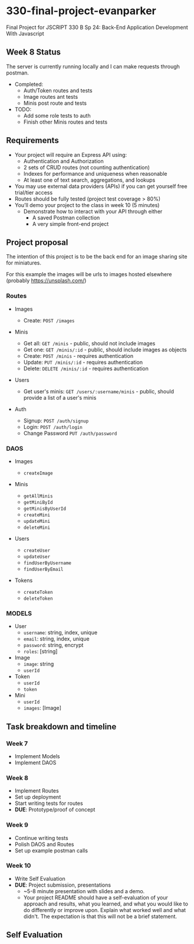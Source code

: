 # 330-final-project-evanparker
Final Project for JSCRIPT 330 B Sp 24: Back-End Application Development With Javascript

## Week 8 Status

The server is currently running locally and I can make requests through postman.

- Completed:
  - Auth/Token routes and tests
  - Image routes ant tests
  - Minis post route and tests
- TODO:
  - Add some role tests to auth
  - Finish other Minis routes and tests

## Requirements

- Your project will require an Express API using:
  - Authentication and Authorization
  - 2 sets of CRUD routes (not counting authentication)
  - Indexes for performance and uniqueness when reasonable
  - At least one of text search, aggregations, and lookups
- You may use external data providers (APIs) if you can get yourself free trial/tier access
- Routes should be fully tested (project test coverage > 80%)
- You’ll demo your project to the class in week 10 (5 minutes)
  - Demonstrate how to interact with your API through either
    - A saved Postman collection
    - A very simple front-end project


## Project proposal

The intention of this project is to be the back end for an image sharing site for miniatures.

For this example the images will be urls to images hosted elsewhere (probably https://unsplash.com/)


### Routes

- Images
  - Create: `POST /images`

- Minis
  - Get all: `GET /minis` - public, should not include images
  - Get one: `GET /minis/:id` - public, should include images as objects
  - Create: `POST /minis` - requires authentication
  - Update: `PUT /minis/:id` - requires authentication
  - Delete: `DELETE /minis/:id` - requires authentication

- Users
  - Get user's minis: `GET /users/:username/minis` - public, should provide a list of a user's minis

- Auth
  - Signup: `POST /auth/signup`
  - Login: `POST /auth/login`
  - Change Password `PUT /auth/password`


### DAOS

- Images
  - `createImage`

- Minis
  - `getAllMinis`
  - `getMiniById`
  - `getMinisByUserId`
  - `createMini`
  - `updateMini`
  - `deleteMini`

- Users
  - `createUser`
  - `updateUser`
  - `findUserByUsername`
  - `findUserByEmail`

- Tokens
  - `createToken`
  - `deleteToken`


### MODELS

- User
  - `username`: string, index, unique
  - `email`: string, index, unique
  - `password`: string, encrypt
  - `roles`: [string]
- Image
  - `image`: string
  - `userId`
- Token
  - `userId`
  - `token`
- Mini
  - `userId`
  - `images`: [Image]


## Task breakdown and timeline

### Week 7
- Implement Models
- Implement DAOS

### Week 8
- Implement Routes
- Set up deployment
- Start writing tests for routes
- **DUE**: Prototype/proof of concept

### Week 9
- Continue writing tests
- Polish DAOS and Routes
- Set up example postman calls

### Week 10
- Write Self Evaluation
- **DUE**: Project submission, presentations
  - ~5-8 minute presentation with slides and a demo.
  - Your project README should have a self-evaluation of your approach and results, what you learned, and what you would like to do differently or improve upon. Explain what worked well and what didn't. The expectation is that this will not be a brief statement.


## Self Evaluation